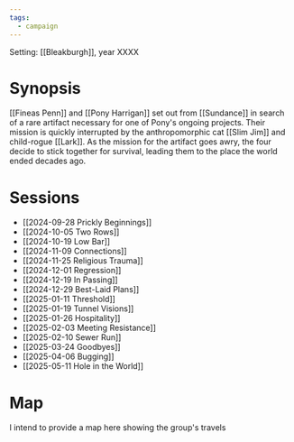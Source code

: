 ```yaml
---
tags:
  - campaign
---
```

Setting: [[Bleakburgh]], year XXXX

# Synopsis

[[Fineas Penn]] and [[Pony Harrigan]] set out from [[Sundance]] in search of a rare artifact necessary for one of Pony's ongoing projects. Their mission is quickly interrupted by the anthropomorphic cat [[Slim Jim]] and child-rogue [[Lark]]. As the mission for the artifact goes awry, the four decide to stick together for survival, leading them to the place the world ended decades ago.

# Sessions

- [[2024-09-28 Prickly Beginnings]]
- [[2024-10-05 Two Rows]]
- [[2024-10-19 Low Bar]]
- [[2024-11-09 Connections]]
- [[2024-11-25 Religious Trauma]]
- [[2024-12-01 Regression]]
- [[2024-12-19 In Passing]]
- [[2024-12-29 Best-Laid Plans]]
- [[2025-01-11 Threshold]]
- [[2025-01-19 Tunnel Visions]]
- [[2025-01-26 Hospitality]]
- [[2025-02-03 Meeting Resistance]]
- [[2025-02-10 Sewer Run]]
- [[2025-03-24 Goodbyes]]
- [[2025-04-06 Bugging]]
- [[2025-05-11 Hole in the World]]

# Map

I intend to provide a map here showing the group's travels